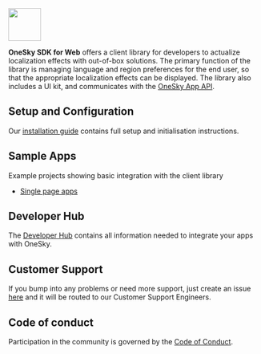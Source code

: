 <img src="https://github.com/onesky/onesky-for-web/blob/screenshots/screenshots/onesky-saas.png?raw=true" height="65" />

**OneSky SDK for Web** offers a client library for developers to actualize localization effects with out-of-box solutions. The primary function of the library is managing language and region preferences for the end user, so that the appropriate localization effects can be displayed. The library also includes a UI kit, and communicates with the [OneSky App API](https://developers.onesky.app/reference).

## Setup and Configuration
Our [installation guide](https://developers.onesky.app/docs/web-installation) contains full setup and initialisation instructions.

## Sample Apps
Example projects showing basic integration with the client library
- [Single page apps](https://github.com/onesky/onesky-for-web/tree/master/examples)

## Developer Hub
The [Developer Hub](https://developers.onesky.app) contains all information needed to integrate your apps with OneSky.

## Customer Support
If you bump into any problems or need more support, just create an issue [here](https://github.com/onesky/onesky-for-ios/issues) and it will be routed to our Customer Support Engineers.

## Code of conduct
Participation in the community is governed by the [Code of Conduct](code-of-conduct.md).
